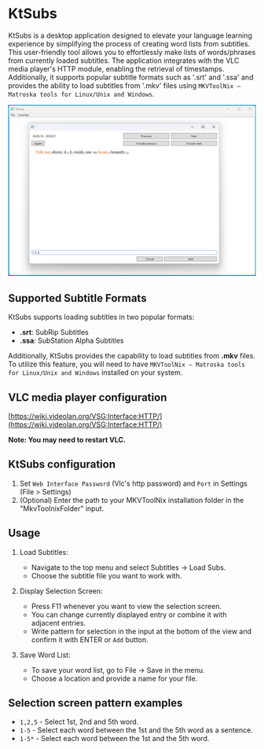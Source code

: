 # KtSubs

KtSubs is a desktop application designed to elevate your language learning experience by simplifying the process of creating word lists from subtitles. This user-friendly tool allows you to effortlessly make lists of words/phrases from currently loaded subtitles. The application integrates with the VLC media player's HTTP module, enabling the retrieval of timestamps. Additionally, it supports popular subtitle formats such as '.srt' and '.ssa' and provides the ability to load subtitles from '.mkv' files using `MKVToolNix – Matroska tools for Linux/Unix and Windows`.

![KtSubs screenshot](./KtSubsScreenshot.png)

## Supported Subtitle Formats

KtSubs supports loading subtitles in two popular formats:
- **.srt**: SubRip Subtitles
- **.ssa**: SubStation Alpha Subtitles

Additionally, KtSubs provides the capability to load subtitles from **.mkv** files. To utilize this feature, you will need to have `MKVToolNix – Matroska tools for Linux/Unix and Windows` installed on your system.


## VLC media player configuration

[https://wiki.videolan.org/VSG:Interface:HTTP/](https://wiki.videolan.org/VSG:Interface:HTTP/)

**Note: You may need to restart VLC.**

## KtSubs configuration

1. Set `Web Interface Password` (Vlc's http password) and `Port` in Settings (File > Settings)
2. (Optional) Enter the path to your MKVToolNix installation folder in the "MkvToolnixFolder" input.

## Usage
1. Load Subtitles:
    - Navigate to the top menu and select Subtitles -> Load Subs.
    - Choose the subtitle file you want to work with.

2. Display Selection Screen:
    - Press F11 whenever you want to view the selection screen.
    - You can change currently displayed entry or combine it with adjacent entries.
    - Write pattern for selection in the input at the bottom of the view and confirm it with ENTER or `Add` button.

3. Save Word List:
    - To save your word list, go to File -> Save in the menu.
    - Choose a location and provide a name for your file.

## Selection screen pattern examples

- `1,2,5` - Select 1st, 2nd and 5th word.
- `1-5` - Select each word between the 1st and the 5th word as a sentence.
- `1-5*` - Select each word between the 1st and the 5th word.
